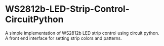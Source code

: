 # WS2812b-LED-Strip-Control-CircuitPython
A simple implementation of WS2812b LED strip control using circuit python.  A front end interface for setting strip colors and patterns.

